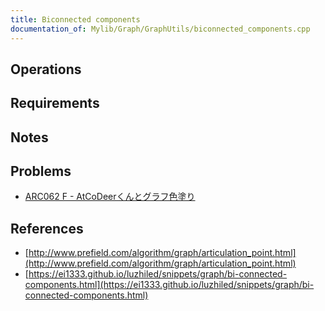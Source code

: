```yaml
---
title: Biconnected components
documentation_of: Mylib/Graph/GraphUtils/biconnected_components.cpp
---
```


## Operations

## Requirements

## Notes

## Problems

- [ARC062 F - AtCoDeerくんとグラフ色塗り](https://atcoder.jp/contests/arc062/tasks/arc062_d)

## References

- [http://www.prefield.com/algorithm/graph/articulation_point.html](http://www.prefield.com/algorithm/graph/articulation_point.html)
- [https://ei1333.github.io/luzhiled/snippets/graph/bi-connected-components.html](https://ei1333.github.io/luzhiled/snippets/graph/bi-connected-components.html)
